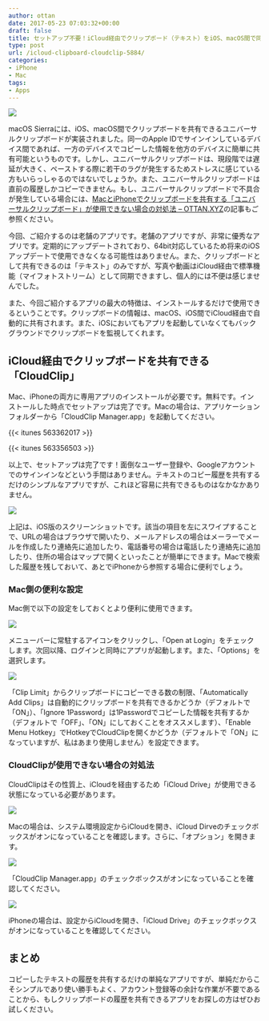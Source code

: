 ```yaml
---
author: ottan
date: 2017-05-23 07:03:32+00:00
draft: false
title: セットアップ不要！iCloud経由でクリップボード（テキスト）をiOS、macOS間で同期できる「CloudClip」
type: post
url: /icloud-clipboard-cloudclip-5884/
categories:
- iPhone
- Mac
tags:
- Apps
---
```


![](/images/2017/05/170523-5923d688e9ade.jpg)






macOS Sierraには、iOS、macOS間でクリップボードを共有できるユニバーサルクリップボードが実装されました。同一のApple IDでサインインしているデバイス間であれば、一方のデバイスでコピーした情報を他方のデバイスに簡単に共有可能というものです。しかし、ユニバーサルクリップボードは、現段階では遅延が大きく、ペーストする際に若干のラグが発生するためストレスに感じている方もいらっしゃるのではないでしょうか。また、ユニバーサルクリップボードは直前の履歴しかコピーできません。もし、ユニバーサルクリップボードで不具合が発生している場合には、[MacとiPhoneでクリップボードを共有する「ユニバーサルクリップボード」が使用できない場合の対処法 – OTTAN.XYZ](https://ottan.xyz/sierra-ios10-universal-clipboard-trouble-4978/)の記事もご参照ください。





今回、ご紹介するのは老舗のアプリです。老舗のアプリですが、非常に優秀なアプリです。定期的にアップデートされており、64bit対応しているため将来のiOSアップデートで使用できなくなる可能性はありません。また、クリップボードとして共有できるのは「テキスト」のみですが、写真や動画はiCloud経由で標準機能（マイフォトストリーム）として同期できますし、個人的には不便は感じませんでした。





また、今回ご紹介するアプリの最大の特徴は、インストールするだけで使用できるということです。クリップボードの情報は、macOS、iOS間でiCloud経由で自動的に共有されます。また、iOSにおいてもアプリを起動していなくてもバックグラウンドでクリップボードを監視してくれます。





## iCloud経由でクリップボードを共有できる「CloudClip」





Mac、iPhoneの両方に専用アプリのインストールが必要です。無料です。インストールした時点でセットアップは完了です。Macの場合は、アプリケーションフォルダーから「CloudClip Manager.app」を起動してください。



{{< itunes 563362017 >}}

{{< itunes 563356503 >}}



以上で、セットアップは完了です！面倒なユーザー登録や、Googleアカウントでのサインインなどという手間はありません。テキストのコピー履歴を共有するだけのシンプルなアプリですが、これほど容易に共有できるものはなかなかありません。





![](/images/2017/05/170523-5923daaf2f081.png)






上記は、iOS版のスクリーンショットです。該当の項目を左にスワイプすることで、URLの場合はブラウザで開いたり、メールアドレスの場合はメーラーでメールを作成したり連絡先に追加したり、電話番号の場合は電話したり連絡先に追加したり、住所の場合はマップで開くといったことが簡単にできます。Macで検索した履歴を残しておいて、あとでiPhoneから参照する場合に便利でしょう。





### Mac側の便利な設定





Mac側で以下の設定をしておくとより便利に使用できます。





![](/images/2017/05/170523-5923db67c15b0.png)






メニューバーに常駐するアイコンをクリックし、「Open at Login」をチェックします。次回以降、ログインと同時にアプリが起動します。また、「Options」を選択します。





![](/images/2017/05/170523-5923db52e6a55.png)






「Clip Limit」からクリップボードにコピーできる数の制限、「Automatically Add Clips」は自動的にクリップボードを共有できるかどうか（デフォルトで「ON」）、「Ignore 1Password」は1Passwordでコピーした情報を共有するか（デフォルトで「OFF」、「ON」にしておくことをオススメします）、「Enable Menu Hotkey」でHotkeyでCloudClipを開くかどうか（デフォルトで「ON」になっていますが、私はあまり使用しません）を設定できます。





### CloudClipが使用できない場合の対処法





CloudClipはその性質上、iCloudを経由するため「iCloud Drive」が使用できる状態になっている必要があります。





![](/images/2017/05/170523-5923ddfda2b15.png)






Macの場合は、システム環境設定からiCloudを開き、iCloud Dirveのチェックボックスがオンになっていることを確認します。さらに、「オプション」を開きます。





![](/images/2017/05/170523-5923de44c9f9a.png)






「CloudClip Manager.app」のチェックボックスがオンになっていることを確認してください。





![](/images/2017/05/170523-5923de712ed72.png)






iPhoneの場合は、設定からiCloudを開き、「iCloud Drive」のチェックボックスがオンになっていることを確認してください。





## まとめ





コピーしたテキストの履歴を共有するだけの単純なアプリですが、単純だからこそシンプルであり使い勝手もよく、アカウント登録等の余計な作業が不要であることから、もしクリップボードの履歴を共有できるアプリをお探しの方はぜひお試しください。
